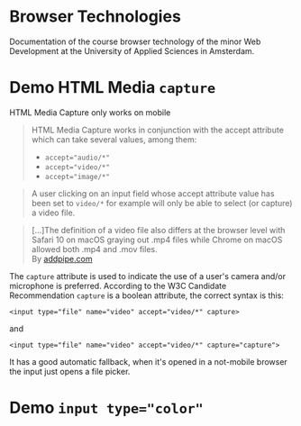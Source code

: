 # Browser Technologies
Documentation of the course browser technology of the minor Web Development at the University of Applied Sciences in Amsterdam.

# Demo HTML Media `capture`
HTML Media Capture only works on mobile
> HTML Media Capture works in conjunction with the accept attribute which can take several values, among them:
> * `accept="audio/*"`
> * `accept="video/*"`
> * `accept="image/*"`

> A user clicking on an input field whose accept attribute value has been set to `video/*` for example will only be able to select (or capture) a video file.

> [...]The definition of a video file also differs at the browser level with Safari 10 on macOS graying out .mp4 files while Chrome on macOS allowed both .mp4 and .mov files.<br>
By [addpipe.com](https://addpipe.com/blog/correct-syntax-html-media-capture/)

The `capture` attribute is used to indicate the use of a user's camera and/or microphone is preferred.
According to the W3C Candidate Recommendation `capture` is a boolean attribute, the correct syntax is this: 

```
<input type="file" name="video" accept="video/*" capture>
```
and
```
<input type="file" name="video" accept="video/*" capture="capture">
```
It has a good automatic fallback, when it's opened in a not-mobile browser the input just opens a file picker.

# Demo `input type="color"`




